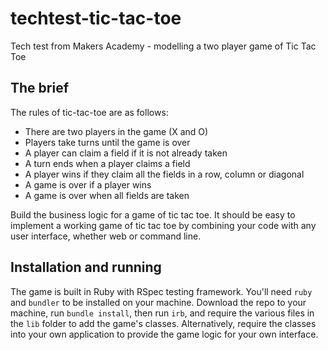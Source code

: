 # techtest-tic-tac-toe
Tech test from Makers Academy - modelling a two player game of Tic Tac Toe

## The brief

The rules of tic-tac-toe are as follows:

* There are two players in the game (X and O)
* Players take turns until the game is over
* A player can claim a field if it is not already taken
* A turn ends when a player claims a field
* A player wins if they claim all the fields in a row, column or diagonal
* A game is over if a player wins
* A game is over when all fields are taken

Build the business logic for a game of tic tac toe. It should be easy to implement a working game of tic tac toe by combining your code with any user interface, whether web or command line.

## Installation and running

The game is built in Ruby with RSpec testing framework. You'll need `ruby` and `bundler` to be installed on your machine. Download the repo to your machine, run `bundle install`, then run `irb`, and require the various files in the `lib` folder to add the game's classes. Alternatively, require the classes into your own application to provide the game logic for your own interface.
